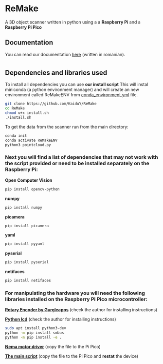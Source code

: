 # ReMake

A 3D object scanner written in python using a a **Raspberry Pi** and a **Raspberry Pi Pico**
## Documentation
You can read our documentation [here](https://github.com/KaiduY/ReMake/blob/main/Documentatie%20ReMake.pdf) (written in romanian).
#
## Dependencies and libraries used
To install all dependencies you can use **our install script**
This will instal miniconda (a python environment manager) and will create an new environment called ReMakeENV from [conda_environment.yml](conda_environment.yml) file.
```sh
git clone https://github.com/KaiduY/ReMake
cd ReMake
chmod u+x install.sh
./install.sh
```

To get the data from the scanner run from the main directory:
```sh
conda init
conda activate ReMakeENV
python3 pointcloud.py
```
### Next you will find a list of dependencies that may not work with the script provided or need to be installed separately on the **Raspberry Pi**:

  **Open Computer Vision**
 ```sh
 pip install opencv-python
```
 **numpy**
 ```sh
 pip install numpy
 ```
**picamera**
```sh
pip install picamera
```
**yaml**
```sh
pip install pyyaml
```
**pyserial**
```sh
pip install pyserial
```
**netifaces**
```sh
pip install netifaces
```

### For manipulating the hardware you will need the following libraries installed on the **Raspberry Pi Pico** microcontroller:
**[Rotary Encoder by Gurgleapps](https://github.com/gurgleapps/rotary-encoder)** (check the author for installing instructions)


**[Python lcd](https://github.com/dhylands/python_lcd/)** (check the author for installing instructions)
```sh
sudo apt install python3-dev
python -m pip install smbus 
python -m pip install -e .
```
**[Nema motor driver](Raspberry_Pi_Pico/Nema.py)** (copy the file to the Pi Pico)

**[The main script](Raspberry_Pi_Pico/main.py)** (copy the file to the Pi Pico and **restat** the device)







